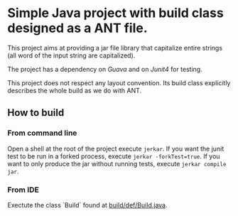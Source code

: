 # Simple Java project with build class designed as a ANT file.

This project aims at providing a jar file library that capitalize entire strings (all word of the input string are capitalized).

The project has a dependency on *Guava* and on *Junit4* for testing.

This project does not respect any layout convention. Its build class explicitly describes the whole build as we do with ANT.

## How to build

### From command line
Open a shell at the root of the project execute `jerkar`. 
If you want the junit test to be run in a forked process, execute `jerkar -forkTest=true`.
If you want to only produce the jar without running tests, execute `jerkar compile jar`.

### From IDE
Exectute the class ´Build´ found at [build/def/Build.java](./build/def/Build.java). 
